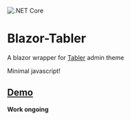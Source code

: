 ![.NET Core](https://github.com/joadan/Blazor-Tabler/workflows/.NET%20Core/badge.svg?branch=master)

# Blazor-Tabler
A blazor wrapper for [Tabler](https://preview-dev.tabler.io/) admin theme

Minimal javascript!

## [Demo](https://joadan.github.io/Blazor-Tabler)

**Work ongoing**
